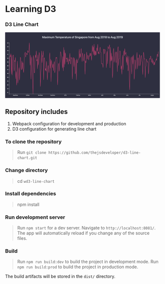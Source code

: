 # Learning D3
### D3 Line Chart

![](https://github.com/thejsdeveloper/d3-line-chart/blob/master/src/assets/images/line-chart.png)

## Repository includes 

 1. Webpack configuration for development and production
 2. D3 configuration for generating line chart


### To clone the repository
> Run `git clone https://github.com/thejsdeveloper/d3-line-chart.git`

### Change directory
> cd `wd3-line-chart`

### Install dependencies
> npm install 

### Run development server

> Run `npm start` for a dev server. Navigate to `http://localhost:8081/`. 
The app will automatically reload if you change any of the source files.

### Build

> Run `npm run build:dev` to build the project in development mode. 
> Run `npm run build:prod` to build the project in production mode. 

The build artifacts will be stored in the `dist/` directory.
